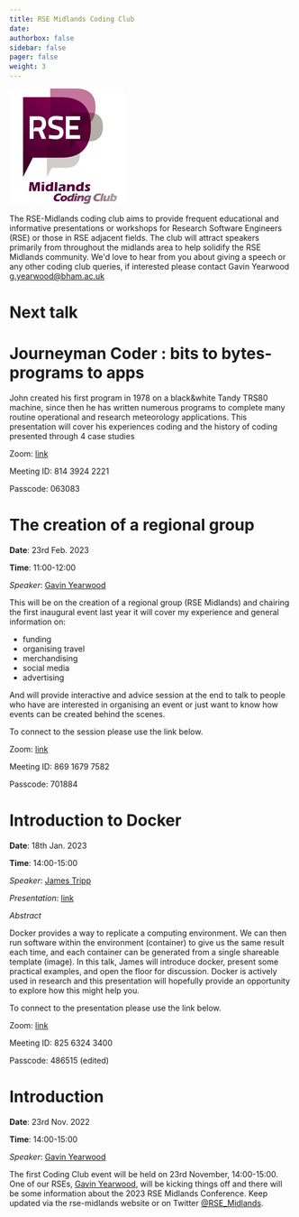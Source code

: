 ```yaml
---
title: RSE Midlands Coding Club
date:
authorbox: false
sidebar: false
pager: false
weight: 3
---
```

![RSE Midlands Coding Club Logo](/images/logo-RSE-midlands-coding-club.png)

The RSE-Midlands coding club aims to provide frequent educational and informative presentations or workshops for Research Software Engineers (RSE) or those in RSE adjacent fields. The club will attract speakers primarily from throughout the midlands area to help solidify the RSE Midlands community. We'd love to hear from you about giving a speech or any other coding club queries, if interested please contact Gavin Yearwood [g.yearwood@bham.ac.uk](mailto:g.yearwood@bham.ac.uk)

# Next talk


# Journeyman Coder : bits to bytes- programs to apps

John created his first program in 1978 on a black&white Tandy TRS80 machine, since then he has written numerous programs to complete many routine operational and research meteorology applications. This presentation will cover his experiences coding and the history of coding presented through 4 case studies

Zoom: [link](https://bham-ac-uk.zoom.us/j/81439242221?pwd=cTBka2J3Z1ZqYnZqUDdSK0x3U2dUQT09)

Meeting ID: 814 3924 2221

Passcode: 063083

# The creation of a regional group

**Date**: 23rd Feb. 2023

**Time**: 11:00-12:00

*Speaker*: [Gavin Yearwood](https://intranet.birmingham.ac.uk/it/teams/infrastructure/research/bear/rsg/staff/gavin-yearwood.aspx)

This will be on the creation of a
regional group (RSE Midlands) and chairing the first inaugural event last year it will cover my experience and general information on:

* funding
* organising travel
* merchandising
* social media
* advertising

And will provide interactive and advice session at the end to talk to people who have are interested in organising an event or just want to know how events can be created behind the scenes.

To connect to the session please use the link below.

Zoom: [link](https://bham-ac-uk.zoom.us/j/86916797582?pwd=YndkODNUK09DQXdIMnlWUzBkdFMzQT09)

Meeting ID: 869 1679 7582

Passcode: 701884

# Introduction to Docker
**Date**: 18th Jan. 2023

**Time**: 14:00-15:00

*Speaker*: [James Tripp](https://jamestripp.net/)

*Presentation*: [link](https://livewarwickac-my.sharepoint.com/:b:/g/personal/pssnac_live_warwick_ac_uk/Ed7hQy-QG5VLpPhBamLxyeUBsrX8eu-xvi6q1zn3gjUqMw?e=Aaht9I)

*Abstract*

Docker provides a way to replicate a computing environment. We can then run software within the environment (container) to give us the same result each time, and each container can be generated from a single shareable template (image).  In this talk, James will introduce docker, present some practical examples, and open the floor for discussion. Docker is actively used in research and this presentation will hopefully provide an opportunity to explore how this might help you.

To connect to the presentation please use the link below.

Zoom: [link](https://bham-ac-uk.zoom.us/j/82563243400?pwd=TDdMTDkrOVhnK2IrR3FiMitBekRhdz09)

Meeting ID: 825 6324 3400

Passcode: 486515 (edited)

# Introduction
**Date**: 23rd Nov. 2022

**Time**: 14:00-15:00

*Speaker*: [Gavin Yearwood](https://intranet.birmingham.ac.uk/it/teams/infrastructure/research/bear/rsg/staff/gavin-yearwood.aspx)

The first Coding Club event will be held on 23rd November, 14:00-15:00. One of our RSEs, [Gavin Yearwood](https://intranet.birmingham.ac.uk/it/teams/infrastructure/research/bear/rsg/staff/gavin-yearwood.aspx), will be kicking things off and there will be some information about the 2023 RSE Midlands Conference. Keep updated via the rse-midlands website or on Twitter [@RSE_Midlands](https://twitter.com/RSE_Midlands).